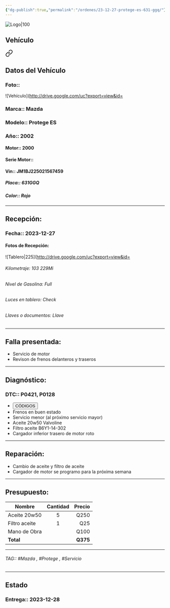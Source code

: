 ```yaml
---
{"dg-publish":true,"permalink":"/ordenes/23-12-27-protege-es-631-ggq/"}
---
```


![Logo|100](http://drive.google.com/uc?export=view&id=137fl3TIZ0-PU8b-Pt0bsjclwHub_u78G)

## Vehículo

<div class="transclusion internal-embed is-loaded"><a class="markdown-embed-link" href="/vehiculos/mazda/protege-es-631-ggq/#datos-del-vehiculo" aria-label="Open link"><svg xmlns="http://www.w3.org/2000/svg" width="24" height="24" viewBox="0 0 24 24" fill="none" stroke="currentColor" stroke-width="2" stroke-linecap="round" stroke-linejoin="round" class="svg-icon lucide-link"><path d="M10 13a5 5 0 0 0 7.54.54l3-3a5 5 0 0 0-7.07-7.07l-1.72 1.71"></path><path d="M14 11a5 5 0 0 0-7.54-.54l-3 3a5 5 0 0 0 7.07 7.07l1.71-1.71"></path></svg></a><div class="markdown-embed">



## Datos del Vehículo 
### Foto:: 
![Vehículo](http://drive.google.com/uc?export=view&id=

### Marca:: Mazda 
### Modelo:: Protege ES
### Año:: 2002
#### Motor:: 2000
#### Serie Motor:: 
#### Vin:: JM1BJ225021567459
##### Placa:: 631GGQ
##### Color:: Rojo
---


</div></div>


## Recepción:
### Fecha:: 2023-12-27
#### Fotos de Recepción: 
![Tablero|225](http://drive.google.com/uc?export=view&id=

###### Kilometraje: 103 229Mi
###### Nivel de Gasolina:  Full
###### Luces en tablero: Check
###### Llaves o documentos: Llave

---

## Falla presentada:
- Servicio de motor 
- Revison de frenos delanteros y traseros 


---

## Diagnóstico:
### DTC:: P0421, P0128

- <a href="http"><button class="btn success">CÓDIGOS</button></a>
- Frenos en buen estado 
- Servicio menor (al próximo servicio mayor)
- Aceite 20w50 Valvoline 
- Filtro aceite B6Y1-14-302
- Cargador inferior trasero de motor roto

---
## Reparación:
- Cambio de aceite y filtro de aceite 
- Cargador de motor se programo para la próxima semana 

---

## Presupuesto:

| Nombre        | Cantidad | Precio |
| ------------- |:--------:| ------:|
| Aceite 20w50  |    5     |   Q250 |
| Filtro aceite |    1     |    Q25 |
| Mano de Obra  |          |      Q100 |
| **Total**              |          |   **Q375**    |

---

###### TAG:: #Mazda , #Protege , #Servicio 

---

## Estado

### Entrega:: 2023-12-28